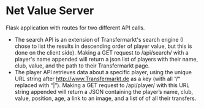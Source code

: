 # Net Value Server
Flask application with routes for two different API calls.
* The search API is an extension of Transfermarkt's search engine (I chose to list the results in descending order of player value, but this is done on the client side). Making a GET request to /api/search/ with a player's name appended will return a json list of players with their name, club, value, and the path to their Transfermarkt page.
* The player API retrieves data about a specific player, using the unique URL string after http://www.Transfermarkt.de as a key (with all “/“ replaced with “|”). Making a GET request to /api/player/ with this URL string appended will return a JSON containing the player’s name, club, value, position, age, a link to an image, and a list of of all their transfers.

